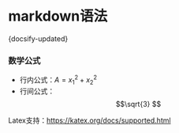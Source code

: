 # markdown语法
{docsify-updated}



### 数学公式

+ 行内公式：$A=x_1^2+x_2^2$
+ 行间公式：$$\sqrt{3} $$


Latex支持：https://katex.org/docs/supported.html
